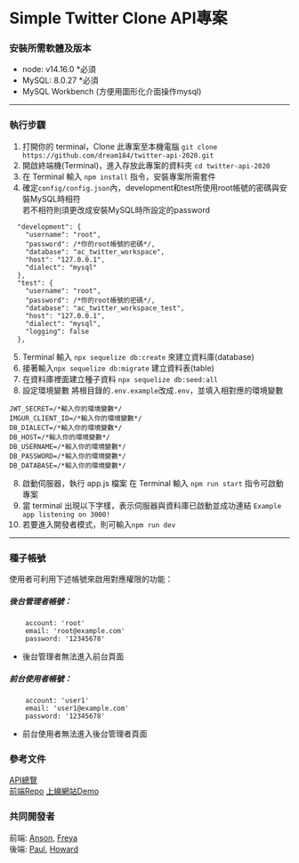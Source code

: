 # Simple Twitter Clone API專案


### 安裝所需軟體及版本
  - node: v14.16.0 *必須
  - MySQL: 8.0.27 *必須
  - MySQL Workbench (方便用圖形化介面操作mysql)
---
### 執行步驟
1. 打開你的 terminal，Clone 此專案至本機電腦
`git clone https://github.com/dream184/twitter-api-2020.git`
2. 開啟終端機(Terminal)，進入存放此專案的資料夾
`cd twitter-api-2020`
3. 在 Terminal 輸入 `npm install` 指令，安裝專案所需套件
4. 確定`config/config.json`內，development和test所使用root帳號的密碼與安裝MySQL時相符  
若不相符則須更改成安裝MySQL時所設定的password
```
  "development": {
    "username": "root",
    "password": /*你的root帳號的密碼*/,
    "database": "ac_twitter_workspace",
    "host": "127.0.0.1",
    "dialect": "mysql"
  },
  "test": {
    "username": "root",
    "password": /*你的root帳號的密碼*/,
    "database": "ac_twitter_workspace_test",
    "host": "127.0.0.1",
    "dialect": "mysql",
    "logging": false
  },
```
5. Terminal 輸入 `npx sequelize db:create` 來建立資料庫(database)
6. 接著輸入`npx sequelize db:migrate` 建立資料表(table)
6. 在資料庫裡面建立種子資料
`npx sequelize db:seed:all`
7. 設定環境變數
將根目錄的`.env.example`改成`.env`，並填入相對應的環境變數
```
JWT_SECRET=/*輸入你的環境變數*/
IMGUR_CLIENT_ID=/*輸入你的環境變數*/
DB_DIALECT=/*輸入你的環境變數*/
DB_HOST=/*輸入你的環境變數*/
DB_USERNAME=/*輸入你的環境變數*/
DB_PASSWORD=/*輸入你的環境變數*/
DB_DATABASE=/*輸入你的環境變數*/
```
8. 啟動伺服器，執行 app.js 檔案
在 Terminal 輸入 `npm run start` 指令可啟動專案
9. 當 terminal 出現以下字樣，表示伺服器與資料庫已啟動並成功連結
`Example app listening on 3000!`
10. 若要進入開發者模式，則可輸入`npm run dev`
---
### 種子帳號
使用者可利用下述帳號來啟用對應權限的功能：
##### 後台管理者帳號：
```
    account: 'root'
    email: 'root@example.com'
    password: '12345678'

```
  - 後台管理者無法進入前台頁面  
##### 前台使用者帳號：
```
    account: 'user1'
    email: 'user1@example.com'
    password: '12345678'

```
  - 前台使用者無法進入後台管理者頁面

### 參考文件
[API總覽](https://hackmd.io/@2dhQHQ8YT6CgER4nMYe_tQ/SJxXby-lq#)  
[前端Repo](https://github.com/Freya-Jheng/twitter) 
[上線網站Demo](https://freya-jheng.github.io/twitter/#/signin)

### 共同開發者

前端: [Anson](https://github.com/huanmingchang), [Freya](https://github.com/Freya-Jheng)  
後端: [Paul](https://github.com/dream184), [Howard](https://github.com/asakura4)